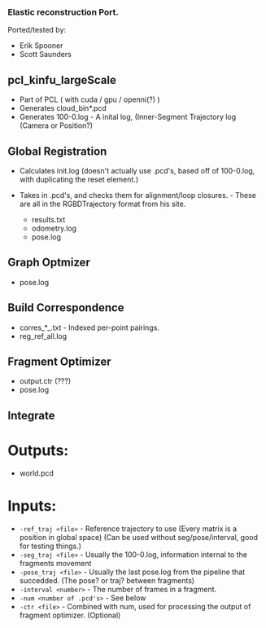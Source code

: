 ### Elastic reconstruction Port.
Ported/tested by:
* Erik Spooner
* Scott Saunders


## pcl_kinfu_largeScale

* Part of PCL ( with cuda / gpu / openni(?) )
* Generates cloud_bin\*.pcd
* Generates 100-0.log - A inital log, (Inner-Segment Trajectory log (Camera or Position?)

## Global Registration

* Calculates init.log (doesn't actually use .pcd's, based off of 100-0.log, with duplicating the reset element.)

* Takes in .pcd's, and checks them for alignment/loop closures. - These are all in the RGBDTrajectory format from his site. 
  * results.txt
  * odometry.log 
  * pose.log

## Graph Optmizer

* pose.log

## Build Correspondence

* corres\_\*\_.txt - Indexed per-point pairings.
* reg\_ref\_all.log 

## Fragment Optimizer

* output.ctr (???)
* pose.log

## Integrate

# Outputs:
* world.pcd 

# Inputs:
* `-ref_traj <file>` - Reference trajectory to use (Every matrix is a position in global space) (Can be used without seg/pose/interval, good for testing things.)
* `-seg_traj <file>` - Usually the 100-0.log, information internal to the fragments movement
* `-pose_traj <file>` - Usually the last pose.log from the pipeline that succedded. (The pose? or traj? between fragments)
* `-interval <number>` - The number of frames in a fragment.
* `-num <number of .pcd's>`  - See below
* `-ctr <file>` - Combined with num, used for processing the output of fragment optimizer. (Optional)

